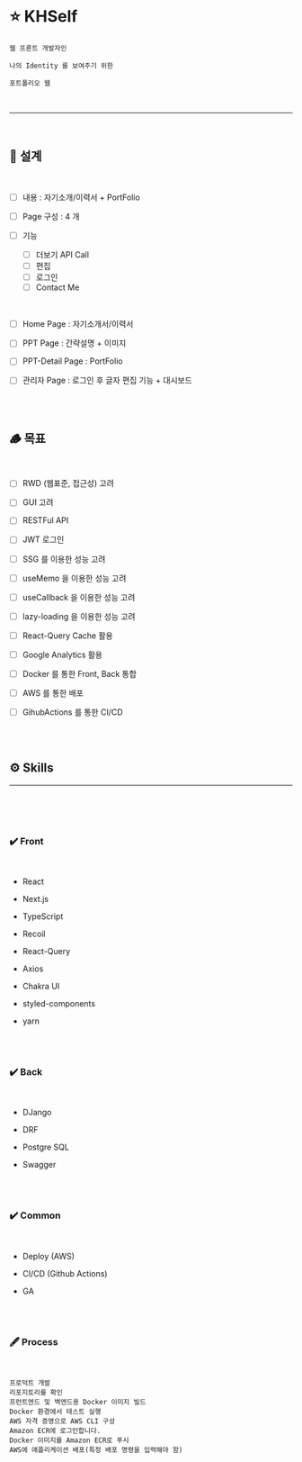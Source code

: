 # ⭐ KHSelf

```
웹 프론트 개발자인

나의 Identity 를 보여주기 위한

포트폴리오 웹
```

<br>

---

<br>

## 🐾 설계

<br>

- [ ] 내용 : 자기소개/이력서 + PortFolio

- [ ] Page 구성 : 4 개

- [ ] 기능
  - [ ] 더보기 API Call
  - [ ] 편집
  - [ ] 로그인
  - [ ] Contact Me

<br>

- [ ] Home Page : 자기소개서/이력서

- [ ] PPT Page : 간략설명 + 이미지

- [ ] PPT-Detail Page : PortFolio

- [ ] 관리자 Page : 로그인 후 글자 편집 기능 + 대시보드

<br>
<br>

## 🪵 목표

<br>

- [ ] RWD (웹표준, 접근성) 고려

- [ ] GUI 고려

- [ ] RESTFul API

- [ ] JWT 로그인

- [ ] SSG 를 이용한 성능 고려

- [ ] useMemo 을 이용한 성능 고려

- [ ] useCallback 을 이용한 성능 고려

- [ ] lazy-loading 을 이용한 성능 고려

- [ ] React-Query Cache 활용

- [ ] Google Analytics 활용

- [ ] Docker 를 통한 Front, Back 통합

- [ ] AWS 를 통한 배포

- [ ] GihubActions 를 통한 CI/CD

<br>
<br>

## ⚙️ Skills

<hr>
<br>
<br>
<br>

### ✔️ Front

<br>

- React

- Next.js

- TypeScript

- Recoil

- React-Query

- Axios

- Chakra UI

- styled-components

- yarn

<br>
<br>

### ✔️ Back

<br>

- DJango

- DRF

- Postgre SQL

- Swagger

<br>
<br>

### ✔️ Common

<br>

- Deploy (AWS)

- CI/CD (Github Actions)

- GA

<br>
<br>

### 🖋️ Process

<br>

```
프로덕트 개발
리포지토리를 확인
프런트엔드 및 백엔드용 Docker 이미지 빌드
Docker 환경에서 테스트 실행
AWS 자격 증명으로 AWS CLI 구성
Amazon ECR에 로그인합니다.
Docker 이미지를 Amazon ECR로 푸시
AWS에 애플리케이션 배포(특정 배포 명령을 입력해야 함)
```
